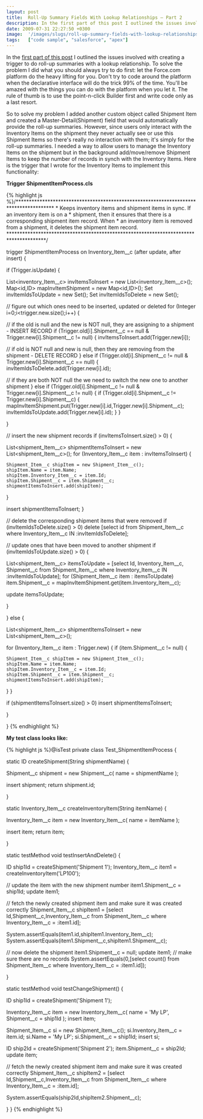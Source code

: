 ```yaml
---
layout: post
title:  Roll-Up Summary Fields With Lookup Relationships – Part 2
description: In the first part of this post I outlined the issues involved with creating a trigger to do roll-up summaries with a lookup relationship. To solve the problem I did what you should always try to do first- let the Force.com platform do the heavy lifting for you. Dont try to code around the platform when the declarative interface will do the trick 99% of the time. Youll be amazed with the things you can do with the platform when you let it. The rule of thumb is to use the point-n-click Builder fir
date: 2009-07-31 22:27:50 +0300
image:  '/images/slugs/roll-up-summary-fields-with-lookup-relationships-part-2.jpg'
tags:   ["code sample", "salesforce", "apex"]
---
```

<p>In the <a href="/2009/07/30/roll-up-summary-fields-with-lookup-relationships-part-1/" target="_blank">first part of this post</a> I outlined the issues involved with creating a trigger to do roll-up summaries with a lookup relationship. To solve the problem I did what you should always try to do first: let the Force.com platform do the heavy lifting for you. Don't try to code around the platform when the declarative interface will do the trick 99% of the time. You'll be amazed with the things you can do with the platform when you let it. The rule of thumb is to use the point-n-click Builder first and write code only as a last resort.</p>
<p>So to solve my problem I added another custom object called Shipment Item and created a Master-Detail(Shipment) field that would automatically provide the roll-up summaries. However, since users only interact with the Inventory Items on the shipment they never actually see or use this Shipment Items so there's really no interaction with them; it's simply for the roll-up summaries. I needed a way to allow users to manage the Inventory Items on the shipment but in the background add/move/remove Shipment Items to keep the number of records in synch with the Inventory Items. Here is the trigger that I wrote for the Inventory Items to implement this functionality:</p>
<p><strong>Trigger ShipmentItemProcess.cls</strong></p>
{% highlight js %}/**************************************************************************************
* Keeps inventory items and shipment items in sync. If an inventory item is on a
* shipment, then it ensures that there is a corresponding shipment item record. When
* an inventory item is removed from a shipment, it deletes the shipment item record.
**************************************************************************************/

trigger ShipmentItemProcess on Inventory_Item__c (after update, after insert) {

 if (Trigger.isUpdate) {

  List<inventory_Item__c> invItemsToInsert = new List<inventory_Item__c>();
  Map<id,ID> mapInvItemShipment = new Map<id,ID>();
  Set<id> invItemIdsToUpdate = new Set<id>();
  Set<id> invItemIdsToDelete = new Set<id>();

  // figure out which ones need to be inserted, updated or deleted
  for (Integer i=0;i<trigger.new.size();i++) {

   // if the old is null and the new is NOT null, they are assigning to a shipment - INSERT RECORD
   if (Trigger.old[i].Shipment__c == null & Trigger.new[i].Shipment__c != null) {
    invItemsToInsert.add(Trigger.new[i]);

   // if old is NOT null and new is null, then they are removing from the shipment - DELETE RECORD
   } else if (Trigger.old[i].Shipment__c != null & Trigger.new[i].Shipment__c == null) {
    invItemIdsToDelete.add(Trigger.new[i].id);

   // if they are both NOT null the we need to switch the new one to another shipment
   } else if (Trigger.old[i].Shipment__c != null & Trigger.new[i].Shipment__c != null) {
    if (Trigger.old[i].Shipment__c != Trigger.new[i].Shipment__c) {
     mapInvItemShipment.put(Trigger.new[i].id,Trigger.new[i].Shipment__c);
     invItemIdsToUpdate.add(Trigger.new[i].id);
    }
   }

  }

  // insert the new shipment records
  if (invItemsToInsert.size() > 0) {

   List<shipment_Item__c> shipmentItemsToInsert = new List<shipment_Item__c>();
   for (Inventory_Item__c item : invItemsToInsert) {

    Shipment_Item__c shipItem = new Shipment_Item__c();
    shipItem.Name = item.Name;
    shipItem.Inventory_Item__c = item.Id;
    shipItem.Shipment__c = item.Shipment__c;
    shipmentItemsToInsert.add(shipItem);

   }

   insert shipmentItemsToInsert;
  }

  // delete the corresponding shipment items that were removed
  if (invItemIdsToDelete.size() > 0)
   delete [select id from Shipment_Item__c where Inventory_Item__c IN :invItemIdsToDelete];

  // update ones that have been moved to another shipment
  if (invItemIdsToUpdate.size() > 0) {

   List<shipment_Item__c> itemsToUpdate = [select Id, Inventory_Item__c, Shipment__c from Shipment_Item__c where Inventory_Item__c IN :invItemIdsToUpdate];
   for (Shipment_Item__c item : itemsToUpdate)
    item.Shipment__c = mapInvItemShipment.get(item.Inventory_Item__c);

   update itemsToUpdate;

  }

 } else {

  List<shipment_Item__c> shipmentItemsToInsert = new List<shipment_Item__c>();

  for (Inventory_Item__c item : Trigger.new) {
   if (item.Shipment__c != null) {

    Shipment_Item__c shipItem = new Shipment_Item__c();
    shipItem.Name = item.Name;
    shipItem.Inventory_Item__c = item.Id;
    shipItem.Shipment__c = item.Shipment__c;
    shipmentItemsToInsert.add(shipItem);

   }
  }

  if (shipmentItemsToInsert.size() > 0)
   insert shipmentItemsToInsert;

 }

}
{% endhighlight %}
<p><strong>My test class looks like:</strong></p>
{% highlight js %}@isTest
private class Test_ShipmentItemProcess {

 static ID createShipment(String shipmentName) {

  Shipment__c shipment = new Shipment__c(
   name = shipmentName
  );

  insert shipment;
  return shipment.id;

 }

 static Inventory_Item__c createInventoryItem(String itemName) {

  Inventory_Item__c item = new Inventory_Item__c(
   name = itemName
  );

  insert item;
  return item;

 }

  static testMethod void testInsertAndDelete() {

  ID ship1Id = createShipment('Shipment 1');
  Inventory_Item__c item1 = createInventoryItem('LP100');

  // update the item with the new shipment number
  item1.Shipment__c = ship1Id;
  update item1;

  // fetch the newly created shipment item and make sure it was created correctly
  Shipment_Item__c shipItem1 = [select Id,Shipment__c,Inventory_Item__c from Shipment_Item__c where Inventory_Item__c = :item1.id];

  System.assertEquals(item1.id,shipItem1.Inventory_Item__c);
  System.assertEquals(item1.Shipment__c,shipItem1.Shipment__c);

  // now delete the shipment
  item1.Shipment__c = null;
  update item1;
  // make sure there are no records
  System.assertEquals(0,[select count() from Shipment_Item__c where Inventory_Item__c = :item1.id]);

  }

  static testMethod void testChangeShipment() {

  ID ship1Id = createShipment('Shipment 1');

  Inventory_Item__c item = new Inventory_Item__c(
   name = 'My LP',
   Shipment__c = ship1Id
  );
  insert item;

  Shipment_Item__c si = new Shipment_Item__c();
  si.Inventory_Item__c = item.id;
  si.Name = 'My LP';
  si.Shipment__c = ship1Id;
  insert si;

  ID ship2Id = createShipment('Shipment 2');
  item.Shipment__c = ship2Id;
  update item;

  // fetch the newly created shipment item and make sure it was created correctly
  Shipment_Item__c shipItem2 = [select Id,Shipment__c,Inventory_Item__c from Shipment_Item__c where Inventory_Item__c = :item.id];

  System.assertEquals(ship2Id,shipItem2.Shipment__c);

  }
}
{% endhighlight %}

